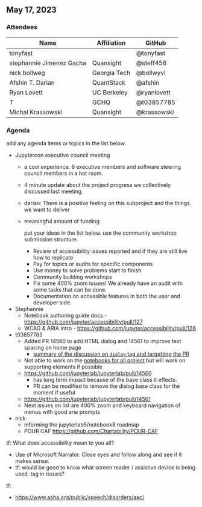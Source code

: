## May 17, 2023

### Attendees

| Name | Affiliation | GitHub |
| ---- | ----------- | ------ |
|  tonyfast |  |  @tonyfast |
| stephannie Jimenez Gacha | Quansight | @steff456 |
|  nick bollweg |  Georgia Tech |  @bollwyvl |
| Afshin T. Darian | QuantStack | @afshin |
| Ryan Lovett | UC Berkeley | @ryanlovett |
| T | GCHQ | @t03857785 |
| Michal Krassowski | Quansight | @krassowski |

### Agenda

add any agenda items or topics in the list below.

* Jupytercon executive council meeting
  * a cool experience. 6 executive members and software steering council members in a hot room.
  * 4 minute update about the project progress we collectively discussed last meeting.
  * darian: There is a positive feeling on this subproject and the things we want to deliver
  * meaningful amount of funding
    
    put your ideas in the list below. use the community workshop submission structure.
    
    * Review of accessibility issues reported and if they are still live how to replicate
    * Pay for topics or audits for specific components
    * Use money to solve problems start to finish
    * Community building workshops
    * Fix some 400% zoom issues! We already have an audit with some tasks that can be done.
    * Documentation on accessible features in both the user and developer side.
* Stephannie
    * Notebook authoring guide docs - https://github.com/jupyter/accessibility/pull/127
    * WCAG & ARIA intro - https://github.com/jupyter/accessibility/pull/126
* t03857785
    * Added PR 14560 to add HTML dialog and 14561 to improve text spacing on home page
       * [summary of the discussion on `dialog` tag and targetting the PR](https://github.com/jupyterlab/jupyterlab/pull/14560/files#r1196880141)
    * Not able to work on the [notebooks for all project](https://github.com/Iota-School/notebooks-for-all) but will work on supporting elements if possible
    * https://github.com/jupyterlab/jupyterlab/pull/14560
      * has long term impact because of the base class it effects.
      * PR can be modified to remove the dialog base class for the moment if useful
    * https://github.com/jupyterlab/jupyterlab/pull/14561
    * Next issues on list are 400% zoom and keyboard navigation of menus with good aria prompts
* nick
  * informing the jupyterlab5/notebook8 roadmap
  * POUR CAF https://github.com/Chartability/POUR-CAF

tf: What does accessibility mean to you all?
  * Use of Microsoft Narrator. Close eyes and follow along and see if it makes sense.
  * tf: would be good to know what screen reader / assistive device is being used. tag in issues?

tf:
  - https://www.asha.org/public/speech/disorders/aac/
